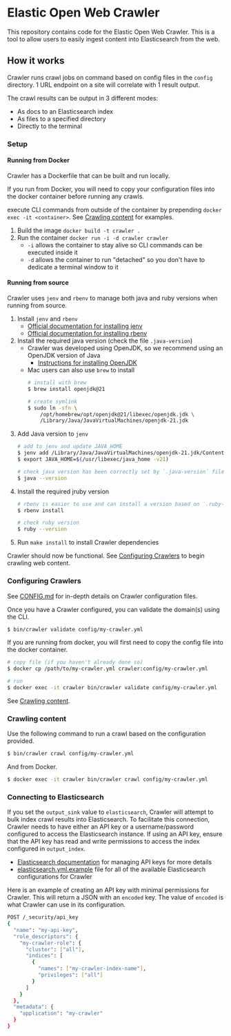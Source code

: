 # Elastic Open Web Crawler

This repository contains code for the Elastic Open Web Crawler.
This is a tool to allow users to easily ingest content into Elasticsearch from the web.

## How it works

Crawler runs crawl jobs on command based on config files in the `config` directory.
1 URL endpoint on a site will correlate with 1 result output.

The crawl results can be output in 3 different modes:

- As docs to an Elasticsearch index
- As files to a specified directory
- Directly to the terminal

### Setup

#### Running from Docker

Crawler has a Dockerfile that can be built and run locally.

If you run from Docker, you will need to copy your configuration files into the docker container before running any crawls.

execute CLI commands from outside of the container by prepending `docker exec -it <container>`.
See [Crawling content](#crawling-content) for examples.

1. Build the image `docker build -t crawler .`
2. Run the container `docker run -i -d crawler crawler`
   - `-i` allows the container to stay alive so CLI commands can be executed inside it
   - `-d` allows the container to run "detached" so you don't have to dedicate a terminal window to it

#### Running from source

Crawler uses `jenv` and `rbenv` to manage both java and ruby versions when running from source.

1. Install `jenv` and `rbenv`
    - [Official documentation for installing jenv](https://www.jenv.be/)
    - [Official documentation for installing rbenv](https://github.com/rbenv/rbenv?tab=readme-ov-file#installation)
2. Install the required java version (check the file `.java-version`)
   - Crawler was developed using OpenJDK, so we recommend using an OpenJDK version of Java
     - [Instructions for installing OpenJDK](https://openjdk.org/install/)
   - Mac users can also use `brew` to install
        ```bash
        # install with brew
        $ brew install openjdk@21
 
        # create symlink
        $ sudo ln -sfn \
            /opt/homebrew/opt/openjdk@21/libexec/openjdk.jdk \
            /Library/Java/JavaVirtualMachines/openjdk-21.jdk
        ```
3. Add Java version to `jenv`
    ```bash
    # add to jenv and update JAVA_HOME
    $ jenv add /Library/Java/JavaVirtualMachines/openjdk-21.jdk/Contents/Home
    $ export JAVA_HOME=$(/usr/libexec/java_home -v21)

    # check java version has been correctly set by `.java-version` file
    $ java --version
    ```
4. Install the required jruby version
    ```bash
    # rbenv is easier to use and can install a version based on `.ruby-version` file
    $ rbenv install

    # check ruby version
    $ ruby --version
    ```
5. Run `make install` to install Crawler dependencies

Crawler should now be functional.
See [Configuring Crawlers](#configuring-crawlers) to begin crawling web content.

### Configuring Crawlers

See [CONFIG.md](docs/CONFIG.md) for in-depth details on Crawler configuration files.

Once you have a Crawler configured, you can validate the domain(s) using the CLI.

```bash
$ bin/crawler validate config/my-crawler.yml
```

If you are running from docker, you will first need to copy the config file into the docker container.

```bash
# copy file (if you haven't already done so)
$ docker cp /path/to/my-crawler.yml crawler:config/my-crawler.yml

# run 
$ docker exec -it crawler bin/crawler validate config/my-crawler.yml
```

See [Crawling content](#crawling-content).

### Crawling content

Use the following command to run a crawl based on the configuration provided.

```bash
$ bin/crawler crawl config/my-crawler.yml
```

And from Docker.

```bash
$ docker exec -it crawler bin/crawler crawl config/my-crawler.yml
```

### Connecting to Elasticsearch

If you set the `output_sink` value to `elasticsearch`, Crawler will attempt to bulk index crawl results into Elasticsearch.
To facilitate this connection, Crawler needs to have either an API key or a username/password configured to access the Elasticsearch instance.
If using an API key, ensure that the API key has read and write permissions to access the index configured in `output_index`.

- [Elasticsearch documentation](https://www.elastic.co/guide/en/elasticsearch/reference/current/security-api-create-api-key.html) for managing API keys for more details
- [elasticsearch.yml.example](config/elasticsearch.yml.example) file for all of the available Elasticsearch configurations for Crawler

Here is an example of creating an API key with minimal permissions for Crawler.
This will return a JSON with an `encoded` key.
The value of `encoded` is what Crawler can use in its configuration. 

```bash
POST /_security/api_key
{
  "name": "my-api-key",
  "role_descriptors": { 
    "my-crawler-role": {
      "cluster": ["all"],
      "indices": [
        {
          "names": ["my-crawler-index-name"],
          "privileges": ["all"]
        }
      ]
    }
  },
  "metadata": {
    "application": "my-crawler"
  }
}

```
